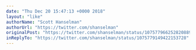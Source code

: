 ```yaml
---
date: "Thu Dec 20 15:47:13 +0000 2018"
layout: "like"
authorName: "Scott Hanselman"
authorUrl: "https://twitter.com/shanselman"
originalPost: "https://twitter.com/shanselman/status/1075779662528208896"
inReplyTo: "https://twitter.com/shanselman/status/1075779149422153728"
---
```

